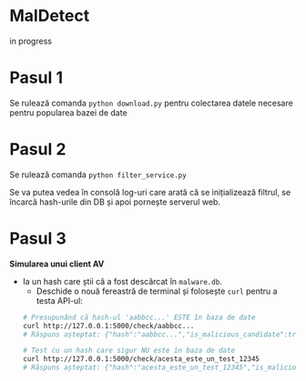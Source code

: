 # MalDetect

in progress

# Pasul 1
Se rulează comanda `python download.py` pentru colectarea datele necesare pentru popularea bazei de date
# Pasul 2
Se rulează comanda `python filter_service.py` 

Se va putea vedea în consolă log-uri care arată că se inițializează filtrul, se încarcă hash-urile din DB și apoi pornește serverul web.
# Pasul 3
**Simularea unui client AV**
- Ia un hash care știi că a fost descărcat în `malware.db`.
    *   Deschide o nouă fereastră de terminal și folosește `curl` pentru a testa API-ul:
    ```bash
    # Presupunând că hash-ul 'aabbcc...' ESTE în baza de date
    curl http://127.0.0.1:5000/check/aabbcc...
    # Răspuns așteptat: {"hash":"aabbcc...","is_malicious_candidate":true}

    # Test cu un hash care sigur NU este în baza de date
    curl http://127.0.0.1:5000/check/acesta_este_un_test_12345
    # Răspuns așteptat: {"hash":"acesta_este_un_test_12345","is_malicious_candidate":false}
    ```
